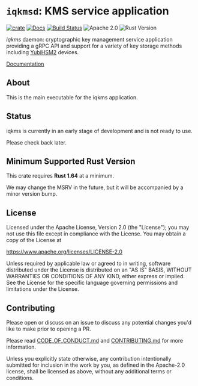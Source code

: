 # `iqkmsd`: KMS service application

[![crate][crate-image]][crate-link]
[![Docs][docs-image]][docs-link]
[![Build Status][build-image]][build-link]
![Apache 2.0][license-image]
![Rust Version][rustc-image]

*iqkms* daemon: cryptographic key management service application providing a
gRPC API and support for a variety of key storage methods including [YubiHSM2]
devices.

[Documentation][docs-link]

## About

This is the main executable for the iqkms application.

## Status

iqkms is currently in an early stage of development and is not ready to use.

Please check back later.

## Minimum Supported Rust Version

This crate requires **Rust 1.64** at a minimum.

We may change the MSRV in the future, but it will be accompanied by a minor
version bump.

## License

Licensed under the Apache License, Version 2.0 (the "License");
you may not use this file except in compliance with the License.
You may obtain a copy of the License at

<https://www.apache.org/licenses/LICENSE-2.0>

Unless required by applicable law or agreed to in writing, software
distributed under the License is distributed on an "AS IS" BASIS,
WITHOUT WARRANTIES OR CONDITIONS OF ANY KIND, either express or implied.
See the License for the specific language governing permissions and
limitations under the License.

## Contributing

Please open or discuss on an issue to discuss any potential changes you'd like
to make prior to opening a PR.

Please read [CODE_OF_CONDUCT.md] and [CONTRIBUTING.md] for more information.

Unless you explicitly state otherwise, any contribution intentionally submitted
for inclusion in the work by you, as defined in the Apache-2.0 license, shall be
licensed as above, without any additional terms or conditions.

[//]: # (badges)

[crate-image]: https://buildstats.info/crate/iqkmsd
[crate-link]: https://crates.io/crates/iqkmsd
[docs-image]: https://docs.rs/iqkmsd/badge.svg
[docs-link]: https://docs.rs/iqkmsd/
[build-image]: https://github.com/iqlusioninc/iqkms/actions/workflows/iqkmsd.yml/badge.svg
[build-link]: https://github.com/iqlusioninc/iqkms/actions/workflows/iqkmsd.yml
[license-image]: https://img.shields.io/badge/license-Apache2.0-blue.svg
[rustc-image]: https://img.shields.io/badge/rustc-1.64+-blue.svg

[//]: # (links)

[YubiHSM2]: https://developers.yubico.com/YubiHSM2/
[CODE_OF_CONDUCT.md]: https://github.com/iqlusioninc/iqkms/blob/main/CODE_OF_CONDUCT.md
[CONTRIBUTING.md]: https://github.com/iqlusioninc/iqkms/blob/main/CONTRIBUTING.md
